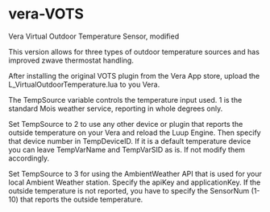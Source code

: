 # vera-VOTS
Vera Virtual Outdoor Temperature Sensor, modified

This version allows for three types of outdoor temperature sources and has improved zwave thermostat handling.

After installing the original VOTS plugin from the Vera App store, upload the L_VirtualOutdoorTemperature.lua to you Vera.

The TempSource variable controls the temperature input used. 1 is the standard Mois weather service, reporting in whole degrees only.

Set TempSource to 2 to use any other device or plugin that reports the outside temperature on your Vera and reload the Luup Engine. Then specify that device number in TempDeviceID. If it is a default temperature device you can leave TempVarName and TempVarSID as is. If not modify them accordingly.

Set TempSource to 3 for using the AmbientWeather API that is used for your local Ambient Weather station. Specify the apiKey and applicationKey. If the outside temperature is not reported, you have to specify the SensorNum (1-10) that reports the outside temperature.
